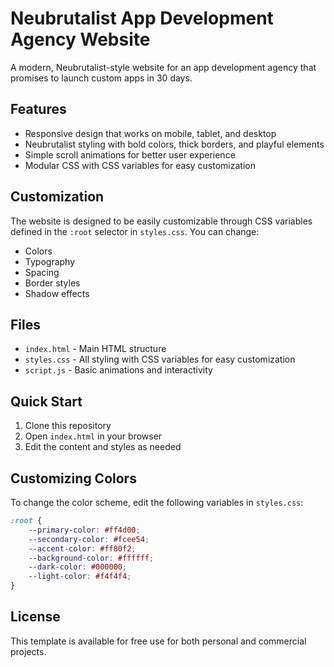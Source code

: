 # Neubrutalist App Development Agency Website

A modern, Neubrutalist-style website for an app development agency that promises to launch custom apps in 30 days.

## Features

- Responsive design that works on mobile, tablet, and desktop
- Neubrutalist styling with bold colors, thick borders, and playful elements
- Simple scroll animations for better user experience
- Modular CSS with CSS variables for easy customization

## Customization

The website is designed to be easily customizable through CSS variables defined in the `:root` selector in `styles.css`. You can change:

- Colors
- Typography
- Spacing
- Border styles
- Shadow effects

## Files

- `index.html` - Main HTML structure
- `styles.css` - All styling with CSS variables for easy customization
- `script.js` - Basic animations and interactivity

## Quick Start

1. Clone this repository
2. Open `index.html` in your browser
3. Edit the content and styles as needed

## Customizing Colors

To change the color scheme, edit the following variables in `styles.css`:

```css
:root {
    --primary-color: #ff4d00;
    --secondary-color: #fcee54;
    --accent-color: #ff80f2;
    --background-color: #ffffff;
    --dark-color: #000000;
    --light-color: #f4f4f4;
}
```

## License

This template is available for free use for both personal and commercial projects.
